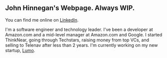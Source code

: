 ## John Hinnegan's Webpage. Always WIP.

You can find me online on [LinkedIn](https://www.linkedin.com/in/johnhinnegan/). 

I'm a software engineer and technology leader. I've been a developer at Amazon.com and a mid-level manager at Amazon.com and Google. I started ThinkNear, going through Techstars, raising money from top VCs, and selling to Telenav after less than 2 years. I'm currently working on my new startup, [Lumo](https://lumo.ag).